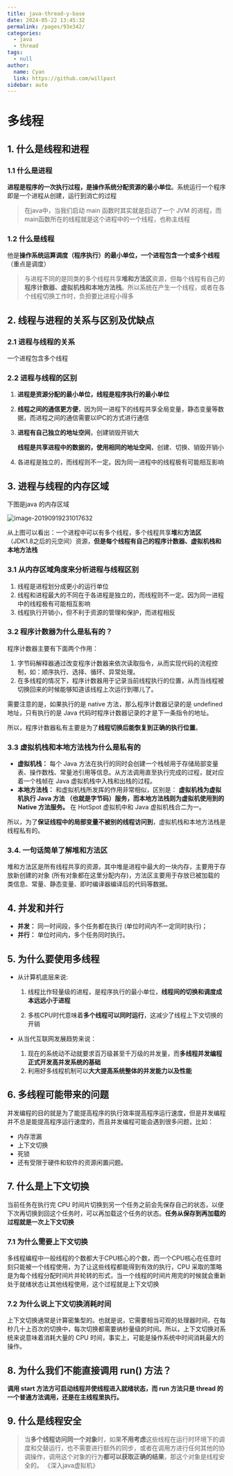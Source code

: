 ```yaml
---
title: java-thread-y-base
date: 2024-05-22 13:45:32
permalink: /pages/93e342/
categories: 
  - java
  - thread
tags: 
  - null
author: 
  name: Cyan
  link: https://github.com/willpast
sidebar: auto
---
```

# 多线程

## 1. 什么是线程和进程

### 1.1 什么是进程

**进程是程序的一次执行过程，是操作系统分配资源的最小单位**。系统运行一个程序即是一个进程从创建，运行到消亡的过程

>在java中，当我们启动 main 函数时其实就是启动了一个 JVM 的进程，而main函数所在的线程就是这个进程中的一个线程，也称主线程

### 1.2 什么是线程

他是**操作系统运算调度（程序执行）的最小单位，一个进程包含一个或多个线程**（重点是调度）

>与进程不同的是同类的多个线程共享**堆和方法区**资源，但每个线程有自己的**程序计数器、虚拟机栈和本地方法栈**。所以系统在产生一个线程，或者在各个线程切换工作时，负担要比进程小得多

## 2. 线程与进程的关系与区别及优缺点

### 2.1 进程与线程的关系

一个进程包含多个线程

### 2.2 进程与线程的区别

1. **进程是资源分配的最小单位，线程是程序执行的最小单位**

2. **线程之间的通信更方便**，因为同一进程下的线程共享全局变量，静态变量等数据，而进程之间的通信需要以IPC的方式进行通信

3. **进程有自己独立的地址空间**，创建销毁开销大

   **线程是共享进程中的数据的，使用相同的地址空间**，创建、切换、销毁开销小

4. 各进程是独立的，而线程则不一定。因为同一进程中的线程极有可能相互影响

## 3. 进程与线程的内存区域

下图是java 的内存区域

![image-20190919231017632](https://zszblog.oss-cn-beijing.aliyuncs.com/zszblog/blogimage-master/img/image-20190919231017632.png)

从上图可以看出：一个进程中可以有多个线程，多个线程共享**堆**和**方法区**（JDK1.8之后的元空间）资源，**但是每个线程有自己的程序计数器、虚拟机栈和本地方法栈**

### 3.1 从内存区域角度来分析进程与线程区别

1. 线程是进程划分成更小的运行单位
2. 线程和进程最大的不同在于各进程是独立的，而线程则不一定。因为同一进程中的线程极有可能相互影响
3. 线程执行开销小，但不利于资源的管理和保护，而进程相反

### 3.2 程序计数器为什么是私有的？

程序计数器主要有下面两个作用：

1. 字节码解释器通过改变程序计数器来依次读取指令，从而实现代码的流程控制，如：顺序执行、选择、循环、异常处理。
2. 在多线程的情况下，程序计数器用于记录当前线程执行的位置，从而当线程被切换回来的时候能够知道该线程上次运行到哪儿了。

需要注意的是，如果执行的是 native 方法，那么程序计数器记录的是 undefined 地址，只有执行的是 Java 代码时程序计数器记录的才是下一条指令的地址。

所以，程序计数器私有主要是为了**线程切换后能恢复到正确的执行位置**。

### 3.3 虚拟机栈和本地方法栈为什么是私有的

- **虚拟机栈：** 每个 Java 方法在执行的同时会创建一个栈帧用于存储局部变量表、操作数栈、常量池引用等信息。从方法调用直至执行完成的过程，就对应着一个栈帧在 Java 虚拟机栈中入栈和出栈的过程。
- **本地方法栈：** 和虚拟机栈所发挥的作用非常相似，区别是： **虚拟机栈为虚拟机执行 Java 方法 （也就是字节码）服务，而本地方法栈则为虚拟机使用到的 Native 方法服务。** 在 HotSpot 虚拟机中和 Java 虚拟机栈合二为一。

所以，为了**保证线程中的局部变量不被别的线程访问到**，虚拟机栈和本地方法栈是线程私有的。

### 3.4. 一句话简单了解堆和方法区

堆和方法区是所有线程共享的资源，其中堆是进程中最大的一块内存，主要用于存放新创建的对象 (所有对象都在这里分配内存)，方法区主要用于存放已被加载的类信息、常量、静态变量、即时编译器编译后的代码等数据。

## 4. 并发和并行

- **并发：** 同一时间段，多个任务都在执行 (单位时间内不一定同时执行)；
- **并行：** 单位时间内，多个任务同时执行。

## 5. 为什么要使用多线程

- 从计算机底层来说:

  1. 线程比作轻量级的进程，是程序执行的最小单位，**线程间的切换和调度成本远远小于进程**

  2. 多核CPU时代意味着**多个线程可以同时运行**，这减少了线程上下文切换的开销

- 从当代互联网发展趋势来说：
  1. 现在的系统动不动就要求百万级甚至千万级的并发量，而**多线程并发编程正式开发高并发系统的基础**
  2. 利用好多线程机制可以**大大提高系统整体的并发能力以及性能**

## 6. 多线程可能带来的问题

并发编程的目的就是为了能提高程序的执行效率提高程序运行速度，但是并发编程并不总是能提高程序运行速度的，而且并发编程可能会遇到很多问题，比如：

- 内存泄漏
- 上下文切换
- 死锁
- 还有受限于硬件和软件的资源闲置问题。

## 7. 什么是上下文切换

当前任务在执行完 CPU 时间片切换到另一个任务之前会先保存自己的状态，以便下次再切换到回这个任务时，可以再加载这个任务的状态。**任务从保存到再加载的过程就是一次上下文切换**

### 7.1 为什么需要上下文切换

多线程编程中一般线程的个数都大于CPU核心的个数，而一个CPU核心在任意时刻只能被一个线程使用，为了让这些线程都能得到有效的执行，CPU 采取的策略是为每个线程分配时间片并轮转的形式，当一个线程的时间片用完的时候就会重新处于就绪状态让其他线程使用，这个过程就是上下文切换

### 7.2 为什么说上下文切换消耗时间

上下文切换通常是计算密集型的。也就是说，它需要相当可观的处理器时间，在每秒几十上百次的切换中，每次切换都需要纳秒量级的时间。所以，上下文切换对系统来说意味着消耗大量的 CPU 时间，事实上，可能是操作系统中时间消耗最大的操作。

## 8. 为什么我们不能直接调用 run() 方法？

 **调用 start 方法方可启动线程并使线程进入就绪状态，而 run 方法只是 thread 的一个普通方法调用，还是在主线程里执行。**

## 9. 什么是线程安全

> 当**多个线程访问同一个对象**时，如果**不用考虑**这些线程在运行时环境下的调度和交替运行，也不需要进行额外的同步，或者在调用方进行任何其他的协调操作，调用这个对象的行为**都可以获取正确的结果**，那这个对象是线程安全的。												《深入java虚拟机》

